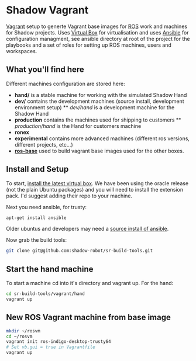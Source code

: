 Shadow Vagrant
==============

[Vagrant](http://vagrantup.com) setup to generte Vagrant base images for [ROS](http://ros.org) work and machines for Shadow projects. Uses [Virtual Box](https://www.virtualbox.org/) for virtualisation and uses [Ansible](http://ansible.com) for configuration managment, see ansible directory at root of the project for the playbooks and a set of roles for setting up ROS machines, users and workspaces.

## What you'll find here
Different machines configuration are stored here:

* **hand/** is a stable machine for working with the simulated Shadow Hand
* **dev/** contains the development machines (source install, development environment setup)
** *dev/hand* is a development machine for the Shadow Hand
* **production** contains the machines used for shipping to customers
** *production/hand* is the Hand for customers machine
* **ronex**
* **experimental** contains more advanced machines (different ros versions, different projects, etc...)
* **[ros-base](ros-base)** used to build vagrant base images used for the other boxes.

## Install and Setup

To start, [install the latest virtual box](https://www.virtualbox.org/wiki/Linux_Downloads). We have been using the oracle release (not the plain Ubuntu packages) and you will need to install the extension pack. I'd suggest adding their repo to your machine.

Next you need ansible, for trusty:
```sh
apt-get install ansible
```

Older ubuntus and developers may need a [source install of ansible](http://docs.ansible.com/intro_installation.html#running-from-source).

Now grab the build tools:
```sh
git clone git@github.com:shadow-robot/sr-build-tools.git
```

## Start the hand machine

To start a machine cd into it's directory and vagrant up. For the hand:

```sh
cd sr-build-tools/vagrant/hand
vagrant up
```

## New ROS Vagrant machine from base image

```sh
mkdir ~/rosvm
cd ~/rosvm
vagrant init ros-indigo-desktop-trusty64
# Set vb.gui = true in Vagrantfile
vagrant up
```
